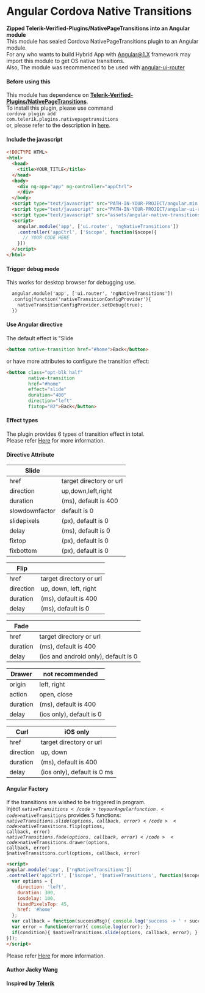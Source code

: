 # Angular Cordova Native Transitions  
**Zipped Telerik-Verified-Plugins/NativePageTransitions into an Angular module**  
This module has sealed Cordova NativePageTransitions plugin to an Angular module.  
For any who wants to build Hybrid App with Angular@1.X framework may import this module to get OS native transitions.  
Also, The module was recommenced to be used with [angular-ui-router][]

#### Before using this  
This module has dependence on [**Telerik-Verified-Plugins/NativePageTransitions**][].  
To install this plugin, please use command  
<code>cordova plugin add com.telerik.plugins.nativepagetransitions</code>  
or, please refer to the description in [here][].

#### Include the javascript
```html
<!DOCTYPE HTML>
<html>
  <head>
    <title>YOUR_TITLE</title>
  </head>
  <body>
    <div ng-app="app" ng-controller="appCtrl">
    </div>
  </body>
  <script type="text/javascript" src="PATH-IN-YOUR-PROJECT/angular.min.js"></script>
  <script type="text/javascript" src="PATH-IN-YOUR-PROJECT/angular-ui-router.min.js"></script>
  <script type="text/javascript" src="assets/angular-native-transitions.min.js"></script>
  <script>
    angular.module('app', ['ui.router', 'ngNativeTransitions'])
    .controller('appCtrl', ['$scope', function($scope){
      // YOUR CODE HERE
    }])
  </script>
</html>
```
#### Trigger debug mode  
This works for desktop browser for debugging use.
```html
  angular.module('app', ['ui.router', 'ngNativeTransitions'])
  .config(function('nativeTransitionConfigProvider'){
    nativeTransitionConfigProvider.setDebug(true);
  })
```

#### Use Angular directive
The default effect is "Slide  
```html
<button native-transition href="#home">Back</button>
```  
or have more attributes to configure the transition effect:  
```html
<button class="opt-blk half"
        native-transition
        href="#home"
        effect="slide"
        duration="400"
        direction="left"
        fixtop="82">Back</button>
```

#### Effect types
The plugin provides 6 types of transition effect in total.  
Please refer [Here](http://plugins.telerik.com/cordova/plugin/native-page-transitions) for more information.  

#### Directive Attribute
| Slide  |  |
|-------------|-------------|
|href|target directory or url|
|direction    |up,down,left,right|
|duration|(ms), default is 400|
|slowdownfactor|default is 0|
|slidepixels|(px), default is 0|
|delay|(ms), default is 0|
|fixtop|(px), default is 0|
|fixbottom|(px), default is 0|  

|Flip| |
|-------------|------------|
|href|target directory or url|
|direction|up, down, left, right|
|duration|(ms), default is 400|
|delay|(ms), default is 0|  

|Fade|   |
|--------------|------------|
|href|target directory or url|
|duration|(ms), default is 400|
|delay|(ios and android only), default is 0|  

|Drawer|not recommended  |
|--------------|------------|
|origin|left, right|
|action|open, close|
|duration|(ms), default is 400|
|delay|(ios only), default is 0|  

|Curl|iOS only|
|--------------|-------------|
|href|target directory or url|
|direction|up, down|
|duration|(ms), default is 400|
|delay|(ios only), default is 0 ms|  

#### Angular Factory
If the transitions are wished to be triggered in program.  
Inject <code>$nativeTransitions</code> to your Angular function.  
<code>$nativeTransitions</code> provides 5 functions:  
<code>$nativeTransitions.slide(options, callback, error)</code>  
<code>$nativeTransitions.flip(options, callback, error)</code>  
<code>$nativeTransitions.fade(options, callback, error)</code>  
<code>$nativeTransitions.drawer(options, callback, error)</code>  
<code>$nativeTransitions.curl(options, callback, error)</code>  
```html
<script>
angular.module('app', ['ngNativeTransitions'])
.controller('appCtrl', ['$scope', '$nativeTransitions', function($scope, $nativeTransitions){
  var options = {
    direction: 'left',
    duration: 300,
    iosdelay: 100,
    fixedPixelsTop: 45,
    href: '#home'
  };
  var callback = function(successMsg){ console.log('success -> ' + successMsg) };
  var error = function(error){ console.log(error); };
  if(condition){ $nativeTransitions.slide(options, callback, error); }
}]);
</script>
```  
Please refer [Here](http://plugins.telerik.com/cordova/plugin/native-page-transitions) for more information.  

#### Author Jacky Wang  
**Inspired by [Telerik](www.telerik.com)**  


[**Telerik-Verified-Plugins/NativePageTransitions**]:https://github.com/Telerik-Verified-Plugins/NativePageTransitions
[here]:https://github.com/Telerik-Verified-Plugins/NativePageTransitions
[angular-ui-router]:https://github.com/angular-ui/ui-router

